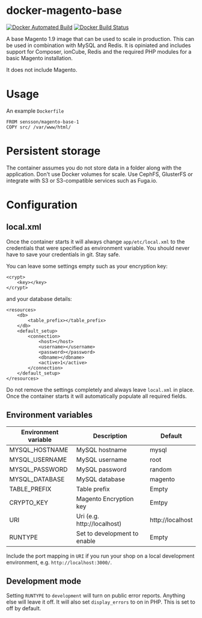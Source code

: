 # docker-magento-base

[![Docker Automated Build](https://img.shields.io/docker/automated/sensson/magento-base-1.svg)](https://hub.docker.com/r/sensson/magento-base-1/) [![Docker Build Status](https://img.shields.io/docker/build/sensson/magento-base-1.svg)](https://hub.docker.com/r/sensson/magento-base-1/)

A base Magento 1.9 image that can be used to scale in production. This can
be used in combination with MySQL and Redis. It is opiniated and includes
support for Composer, ionCube, Redis and the required PHP modules for a basic 
Magento installation.

It does not include Magento. 

# Usage

An example `Dockerfile`

```
FROM sensson/magento-base-1
COPY src/ /var/www/html/
```

# Persistent storage

The container assumes you do not store data in a folder along with the
application. Don't use Docker volumes for scale. Use CephFS, GlusterFS or
integrate with S3 or S3-compatible services such as Fuga.io.

# Configuration

## local.xml

Once the container starts it will always change `app/etc/local.xml` to the
credentials that were specified as environment variable. You should never have
to save your credentials in git. Stay safe.

You can leave some settings empty such as your encryption key:

```
<crypt>
    <key></key>
</crypt>
```

and your database details:

```
<resources>
    <db>
        <table_prefix></table_prefix>
    </db>
    <default_setup>
        <connection>
            <host></host>
            <username></username>
            <password></password>
            <dbname></dbname>
            <active>1</active>
        </connection>
    </default_setup>
</resources>
```

Do not remove the settings completely and always leave `local.xml` in place.
Once the container starts it will automatically populate all required fields.

## Environment variables

Environment variable  | Description                   | Default
--------------------  | -----------                   | -------
MYSQL_HOSTNAME        | MySQL hostname                | mysql
MYSQL_USERNAME        | MySQL username                | root
MYSQL_PASSWORD        | MySQL password                | random
MYSQL_DATABASE        | MySQL database                | magento
TABLE_PREFIX          | Table prefix                  | Empty
CRYPTO_KEY            | Magento Encryption key        | Emtpy
URI                   | Uri (e.g. http://localhost)   | http://localhost
RUNTYPE               | Set to development to enable  | Empty

Include the port mapping in `URI` if you run your shop on a local development
environment, e.g. `http://localhost:3000/`.

## Development mode

Setting `RUNTYPE` to `development` will turn on public error reports. Anything
else will leave it off. It will also set `display_errors` to on in PHP. This is
set to off by default.
